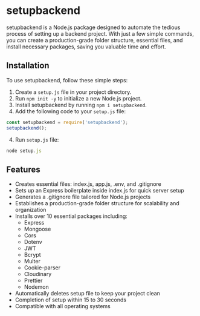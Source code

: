 # setupbackend

setupbackend is a Node.js package designed to automate the tedious process of setting up a backend project. With just a few simple commands, you can create a production-grade folder structure, essential files, and install necessary packages, saving you valuable time and effort.

## Installation

To use setupbackend, follow these simple steps:

1. Create a `setup.js` file in your project directory.
2. Run `npm init -y` to initialize a new Node.js project.
3. Install setupbackend by running `npm i setupbackend`.
4. Add the following code to your `setup.js` file:
```javascript
const setupbackend = require('setupbackend');
setupbackend();
```
4. Run `setup.js` file:
```javascript
node setup.js
````

## Features

- Creates essential files: index.js, app.js, .env, and .gitignore
- Sets up an Express boilerplate inside index.js for quick server setup
- Generates a .gitignore file tailored for Node.js projects
- Establishes a production-grade folder structure for scalability and organization
- Installs over 10 essential packages including:
  - Express
  - Mongoose
  - Cors
  - Dotenv
  - JWT
  - Bcrypt
  - Multer
  - Cookie-parser
  - Cloudinary
  - Prettier
  - Nodemon
- Automatically deletes setup file to keep your project clean
- Completion of setup within 15 to 30 seconds
- Compatible with all operating systems

